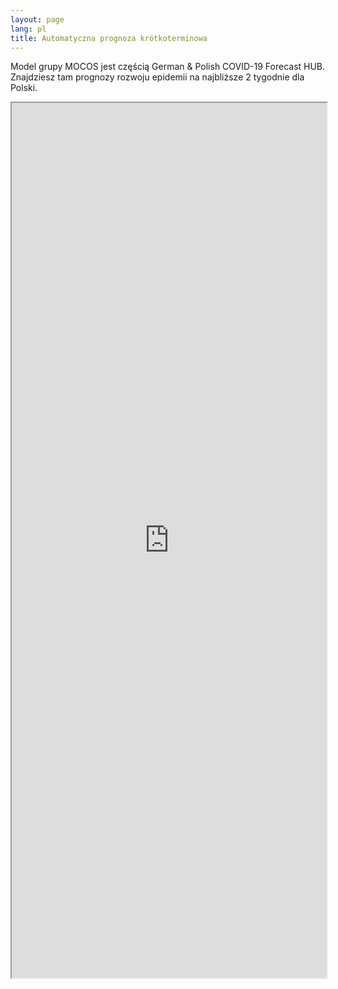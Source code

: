 ```yaml
---
layout: page
lang: pl
title: Automatyczna prognoza krótkoterminowa
---
```


<p>Model grupy MOCOS jest częścią German & Polish COVID-19 Forecast HUB. Znajdziesz tam prognozy rozwoju epidemii na najbliższe 2 tygodnie dla Polski.</p>

<div class="u12" style="position: relative; padding-bottom: 100em;">
    <iframe style="width:100%; height: 100%; position: absolute;" src="https://kitmetricslab.github.io/forecasthub/forecast"></iframe>
</div>
